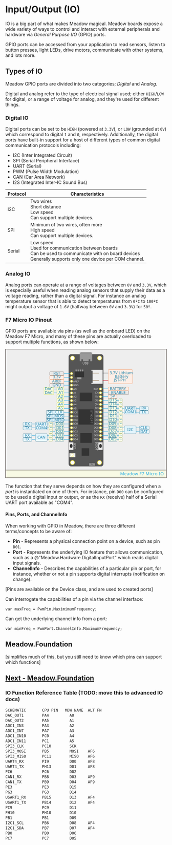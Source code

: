 # Input/Output (IO)

IO is a big part of what makes Meadow magical. Meadow boards expose a wide variety of ways to control and interact with external peripherals and hardware via _General Purpose I/O_ (GPIO) ports.

GPIO ports can be accessed from your application to read sensors, listen to button presses, light LEDs, drive motors, communicate with other systems, and lots more.

## Types of IO

Meadow GPIO ports are divided into two categories; _Digital_ and _Analog_. 

Digital and analog refer to the type of electrical signal used; either `HIGH`/`LOW` for digital, or a range of voltage for analog, and they're used for different things.

### Digital IO

Digital ports can be set to be `HIGH` (powered at `3.3V`), or `LOW` (grounded at `0V`) which correspond to digital `1` and `0`, respectively. Additionally, the digital ports have built-in support for a host of different types of common digital communication protocols including:

* I2C (Inter Integrated Circuit)
* SPI (Serial Peripheral Interface)
* UART (Serial)
* PWM (Pulse Width Modulation)
* CAN (Car Area Network)
* I2S (Integrated Inter-IC Sound Bus)

| Protocol | Characteristics                                                |
|----------|----------------------------------------------------------------|
|   I2C    | Two wires<br/>Short distance<br/>Low speed<br/>Can support multiple devices. |
|   SPI    | Minimum of two wires, often more<br/>High speed<br/>Can support multiple devices. |
|  Serial  | Low speed<br/>Used for communication between boards<br/>Can be used to communicate with on board devices<br/>Generally supports only one device per COM channel.  |

### Analog IO

Analog ports can operate at a range of voltages between `0V` and `3.3V`, which is especially useful when reading analog sensors that supply their data as a voltage reading, rather than a digital signal. For instance an analog temperature sensor that is able to detect temperatures from `0ºC` to `100ºC` might output a voltage of `1.6V` (halfway between `0V` and `3.3V`) for `50º`.

### F7 Micro IO Pinout

GPIO ports are available via pins (as well as the onboard LED) on the Meadow F7 Micro, and many of these pins are actually overloaded to support multiple functions, as shown below:

![](/Common_Assets/Meadow_F7_Micro_Pinout.svg)

The function that they serve depends on how they are configured when a _port_ is instantiated on one of them. For instance, pin `D00` can be configured to be used a digital input or output, or as the `RX` (receive) half of a Serial UART port available as "COM4".

#### Pins, Ports, and ChannelInfo

When working with GPIO in Meadow, there are three different terms/concepts to be aware of:

* **Pin** - Represents a physical connection point on a device, such as pin `D01`.
* **Port** - Represents the underlying IO feature that allows communication, such as a @"Meadow.Hardware.DigitalInputPort" which reads digital input signals.
* **ChannelInfo** - Describes the capabilities of a particular pin or port, for instance, whether or not a pin supports digital interrupts (notification on change).


[Pins are available on the Device class, and are used to created ports]

Can interrogate the capabilities of a pin via the channel interface:

```
var maxFreq = PwmPin.MaximimumFrequency;
```


Can get the underlying channel info from a port:

```
var minFreq = PwmPort.ChannelInfo.MaximumFrequency;
```

## Meadow.Foundation

[simplifies much of this, but you still need to know which pins can support which functions]

## [Next - Meadow.Foundation](/guides/Meadow.Foundation/index.html)


### IO Function Reference Table (TODO: move this to advanced IO docs)

```
SCHEMATIC       CPU PIN   MDW NAME  ALT FN
DAC_OUT1        PA4         A0
DAC_OUT2        PA5         A1
ADC1_IN3        PA3         A2
ADC1_IN7        PA7         A3
ADC1_IN10       PC0         A4
ADC1_IN11       PC1         A5
SPI3_CLK        PC10        SCK
SPI3_MOSI       PB5         MOSI    AF6
SPI3_MISO       PC11        MISO    AF6
UART4_RX        PI9         D00     AF8
UART4_TX        PH13        D01     AF8
PC6             PC6         D02         
CAN1_RX         PB8         D03     AF9
CAN1_TX         PB9         D04     AF9
PE3             PE3         D15
PG3             PG3         D14
USART1_RX       PB15        D13     AF4
USART1_TX       PB14        D12     AF4
PC9             PC9         D11
PH10            PH10        D10
PB1             PB1         D09
I2C1_SCL        PB6         D08     AF4
I2C1_SDA        PB7         D07     AF4
PB0             PB0         D06
PC7             PC7         D05
```